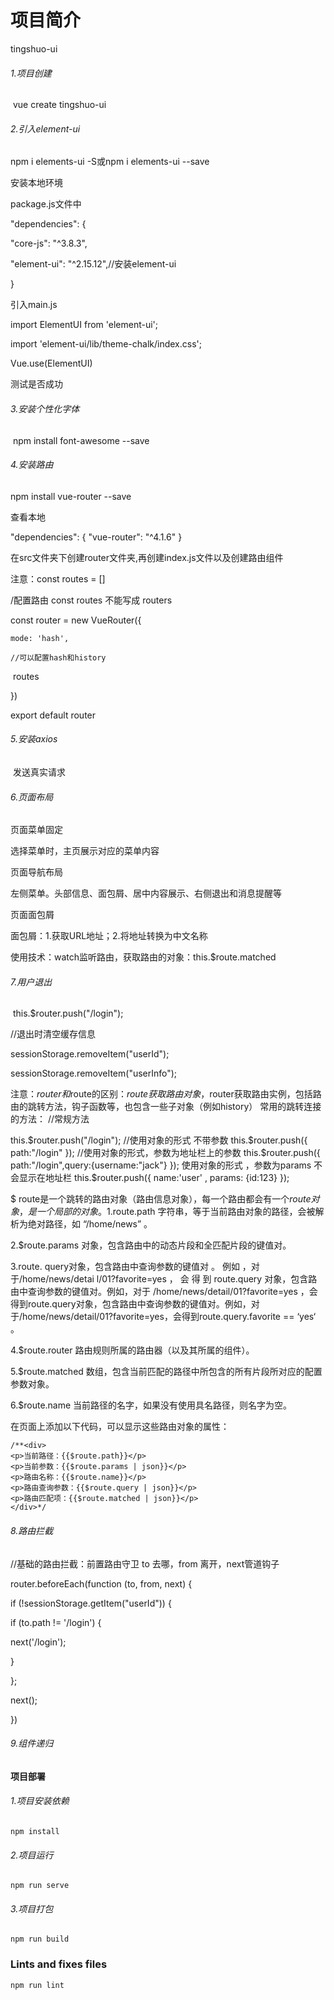 # 项目简介

tingshuo-ui

###### 	1.项目创建

​	vue create tingshuo-ui

###### 2.引入element-ui

 npm i elements-ui -S或npm i elements-ui --save

 安装本地环境

 package.js文件中

 "dependencies": {

   "core-js": "^3.8.3",

   "element-ui": "^2.15.12",//安装element-ui

  }

 引入main.js

 import ElementUI from 'element-ui';

 import 'element-ui/lib/theme-chalk/index.css';

 Vue.use(ElementUI)

 测试是否成功

###### 3.安装个性化字体

​	npm install font-awesome --save

###### 4.安装路由

npm install vue-router --save

查看本地

"dependencies": { "vue-router": "^4.1.6" }

在src文件夹下创建router文件夹,再创建index.js文件以及创建路由组件

注意：const routes = []

/配置路由 const routes 不能写成 routers

const router = new VueRouter({

 	mode: 'hash',
 	
 	//可以配置hash和history

​	 routes

})

export default router

###### 5.安装axios 

​	发送真实请求

###### 6.页面布局

页面菜单固定

选择菜单时，主页展示对应的菜单内容

页面导航布局

左侧菜单。头部信息、面包屑、居中内容展示、右侧退出和消息提醒等

页面面包屑

面包屑：1.获取URL地址；2.将地址转换为中文名称

使用技术：watch监听路由，获取路由的对象：this.$route.matched

###### 7.用户退出

​	this.$router.push("/login");

   //退出时清空缓存信息

   sessionStorage.removeItem("userId");

   sessionStorage.removeItem("userInfo");

注意：$router和$route的区别：$route获取路由对象，$router获取路由实例，包括路由的跳转方法，钩子函数等，也包含一些子对象（例如history）
常用的跳转连接的方法：
//常规方法

this.$router.push("/login");
//使用对象的形式 不带参数
this.$router.push({ path:"/login" });
//使用对象的形式，参数为地址栏上的参数
this.$router.push({ path:"/login",query:{username:"jack"} }); 
使用对象的形式 ，参数为params 不会显示在地址栏
this.$router.push({ name:'user' , params: {id:123} });

$ route是一个跳转的路由对象（路由信息对象），每一个路由都会有一个$route对象，是一个局部的对象。
1.$route.path
字符串，等于当前路由对象的路径，会被解析为绝对路径，如 “/home/news” 。

2.$route.params
对象，包含路由中的动态片段和全匹配片段的键值对。

3.route. query对象，包含路由中查询参数的键值对 。 例如 ，对于/home/news/detai l/01?favorite=yes ， 会 得 到 route.query 对象，包含路由中查询参数的键值对。例如，对于 /home/news/detail/01?favorite=yes ，会得到route.query对象，包含路由中查询参数的键值对。例如，对于/home/news/detail/01?favorite=yes，会得到route.query.favorite == ‘yes‘ 。

4.$route.router
路由规则所属的路由器（以及其所属的组件）。

5.$route.matched
数组，包含当前匹配的路径中所包含的所有片段所对应的配置参数对象。

6.$route.name
当前路径的名字，如果没有使用具名路径，则名字为空。

在页面上添加以下代码，可以显示这些路由对象的属性：

	/**<div>
	<p>当前路径：{{$route.path}}</p>
	<p>当前参数：{{$route.params | json}}</p>
	<p>路由名称：{{$route.name}}</p>
	<p>路由查询参数：{{$route.query | json}}</p>
	<p>路由匹配项：{{$route.matched | json}}</p>
	</div>*/
###### 8.路由拦截

//基础的路由拦截：前置路由守卫 to 去哪，from 离开，next管道钩子

router.beforeEach(function (to, from, next) {

 if (!sessionStorage.getItem("userId")) {

  if (to.path != '/login') {

   next('/login');

  }

 };

 next();

})

###### 9.组件递归



#### 项目部署              

###### 	1.项目安装依赖



```
npm install
```

###### 2.项目运行
```
npm run serve
```

###### 3.项目打包
```
npm run build
```

### Lints and fixes files
```
npm run lint
```
